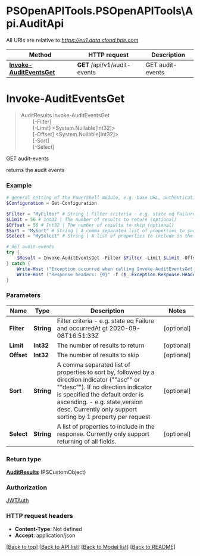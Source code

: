 # PSOpenAPITools.PSOpenAPITools\Api.AuditApi

All URIs are relative to *https://eu1.data.cloud.hpe.com*

Method | HTTP request | Description
------------- | ------------- | -------------
[**Invoke-AuditEventsGet**](AuditApi.md#Invoke-AuditEventsGet) | **GET** /api/v1/audit-events | GET audit-events


<a id="Invoke-AuditEventsGet"></a>
# **Invoke-AuditEventsGet**
> AuditResults Invoke-AuditEventsGet<br>
> &nbsp;&nbsp;&nbsp;&nbsp;&nbsp;&nbsp;&nbsp;&nbsp;[-Filter] <String><br>
> &nbsp;&nbsp;&nbsp;&nbsp;&nbsp;&nbsp;&nbsp;&nbsp;[-Limit] <System.Nullable[Int32]><br>
> &nbsp;&nbsp;&nbsp;&nbsp;&nbsp;&nbsp;&nbsp;&nbsp;[-Offset] <System.Nullable[Int32]><br>
> &nbsp;&nbsp;&nbsp;&nbsp;&nbsp;&nbsp;&nbsp;&nbsp;[-Sort] <String><br>
> &nbsp;&nbsp;&nbsp;&nbsp;&nbsp;&nbsp;&nbsp;&nbsp;[-Select] <String><br>

GET audit-events

returns the audit events

### Example
```powershell
# general setting of the PowerShell module, e.g. base URL, authentication, etc
$Configuration = Get-Configuration

$Filter = "MyFilter" # String | Filter criteria - e.g. state eq Failure and occurredAt gt 2020-09-08T16:51:33Z (optional)
$Limit = 56 # Int32 | The number of results to return (optional)
$Offset = 56 # Int32 | The number of results to skip (optional)
$Sort = "MySort" # String | A comma separated list of properties to sort by, followed by a direction  indicator (""asc"" or ""desc""). If no direction indicator is specified the  default order is ascending. - e.g. state,version desc. Currently only support sorting by 1 property per request (optional)
$Select = "MySelect" # String | A list of properties to include in the response. Currently only support returning of all fields. (optional)

# GET audit-events
try {
    $Result = Invoke-AuditEventsGet -Filter $Filter -Limit $Limit -Offset $Offset -Sort $Sort -Select $Select
} catch {
    Write-Host ("Exception occurred when calling Invoke-AuditEventsGet: {0}" -f ($_.ErrorDetails | ConvertFrom-Json))
    Write-Host ("Response headers: {0}" -f ($_.Exception.Response.Headers | ConvertTo-Json))
}
```

### Parameters

Name | Type | Description  | Notes
------------- | ------------- | ------------- | -------------
 **Filter** | **String**| Filter criteria - e.g. state eq Failure and occurredAt gt 2020-09-08T16:51:33Z | [optional] 
 **Limit** | **Int32**| The number of results to return | [optional] 
 **Offset** | **Int32**| The number of results to skip | [optional] 
 **Sort** | **String**| A comma separated list of properties to sort by, followed by a direction  indicator (&quot;&quot;asc&quot;&quot; or &quot;&quot;desc&quot;&quot;). If no direction indicator is specified the  default order is ascending. - e.g. state,version desc. Currently only support sorting by 1 property per request | [optional] 
 **Select** | **String**| A list of properties to include in the response. Currently only support returning of all fields. | [optional] 

### Return type

[**AuditResults**](AuditResults.md) (PSCustomObject)

### Authorization

[JWTAuth](../README.md#JWTAuth)

### HTTP request headers

 - **Content-Type**: Not defined
 - **Accept**: application/json

[[Back to top]](#) [[Back to API list]](../README.md#documentation-for-api-endpoints) [[Back to Model list]](../README.md#documentation-for-models) [[Back to README]](../README.md)

